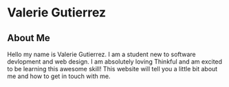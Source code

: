 # Valerie Gutierrez

## About Me
Hello my name is Valerie Gutierrez. I am a student new to software devlopment and web design. I am absolutely loving Thinkful and am excited to be learning this awesome skill! This website will tell you a little bit about me and how to get in touch with me.
